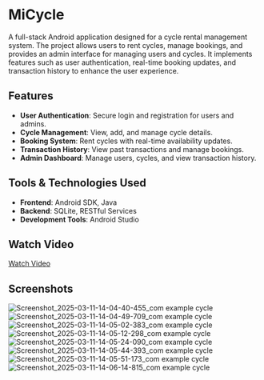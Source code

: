 # MiCycle

A full-stack Android application designed for a cycle rental management system. The project allows users to rent cycles, manage bookings, and provides an admin interface for managing users and cycles. It implements features such as user authentication, real-time booking updates, and transaction history to enhance the user experience.

## Features

- **User Authentication**: Secure login and registration for users and admins.
- **Cycle Management**: View, add, and manage cycle details.
- **Booking System**: Rent cycles with real-time availability updates.
- **Transaction History**: View past transactions and manage bookings.
- **Admin Dashboard**: Manage users, cycles, and view transaction history.

## Tools & Technologies Used

- **Frontend**: Android SDK, Java
- **Backend**: SQLite, RESTful Services
- **Development Tools**: Android Studio

## Watch Video
[Watch Video](https://www.youtube.com/watch?v=4tTuA2bdhJc)

## Screenshots
![Screenshot_2025-03-11-14-04-40-455_com example cycle](https://github.com/user-attachments/assets/4ac6d9a5-8e72-4006-9ce0-3633ee0422d4)
![Screenshot_2025-03-11-14-04-49-709_com example cycle](https://github.com/user-attachments/assets/f8479161-516e-4645-8522-65c9a8468995)
![Screenshot_2025-03-11-14-05-02-383_com example cycle](https://github.com/user-attachments/assets/e5ae3f41-e21c-45c6-9090-82826e12b913)
![Screenshot_2025-03-11-14-05-12-298_com example cycle](https://github.com/user-attachments/assets/8ca312f0-a981-412a-8aed-81f55f027f0c)
![Screenshot_2025-03-11-14-05-24-090_com example cycle](https://github.com/user-attachments/assets/ba14b298-4604-4aac-b84f-220c623d2c94)
![Screenshot_2025-03-11-14-05-44-393_com example cycle](https://github.com/user-attachments/assets/46b57d73-099f-4f7e-9efb-5dca88a9ddf3)
![Screenshot_2025-03-11-14-05-51-173_com example cycle](https://github.com/user-attachments/assets/970cec86-340b-42b4-8266-0b50dfc1d91a)
![Screenshot_2025-03-11-14-06-14-815_com example cycle](https://github.com/user-attachments/assets/6f6606d2-bbcf-4bb8-82d0-d57ed4ae93f7)

